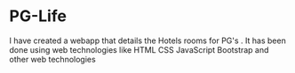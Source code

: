 # PG-Life
I have created a webapp that details the Hotels rooms for PG's . It has been done using web technologies like HTML CSS JavaScript Bootstrap and other web technologies
